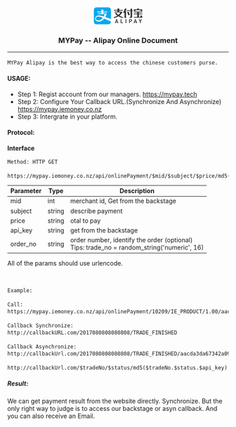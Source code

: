 <p align="center"><img src="alipay.png">
<h3 align="center">MYPay -- Alipay Online Document</h3><hr>
</p>

``
MYPay Alipay is the best way to access the chinese customers purse.
``

#### USAGE:

* Step 1: Regist account from our managers. <a href="https://mypay.tech">https://mypay.tech</a>
* Step 2: Configure Your Callback URL.(Synchronize And Asynchronize) <a href="https://mypay.tech">https://mypay.iemoney.co.nz</a>
* Step 3: Intergrate in your platform.

#### Protocol:

**Interface**

```
Method: HTTP GET

https://mypay.iemoney.co.nz/api/onlinePayment/$mid/$subject/$price/md5($mid.$subject.$price.$api_key)/$order_no
```

|Parameter	|Type 	|Description|
|-----------|-------|-----------|
|mid        |int |merchant id, Get from the backstage|
|subject    |string  |describe payment|
|price      |string  |otal to pay|
|api_key    |string  |get from the backstage|
|order_no   |string  |order number, identify the order (optional)<br/>Tips: trade_no = random_string('numeric', 16)|

All of the params should use urlencode.

<br/>


```
Example:

Call:
https://mypay.iemoney.co.nz/api/onlinePayment/10209/IE_PRODUCT/1.00/aacda3da67342a0961faa7c631041871/2017080808080808

Callback Synchronize:
http://callbackURL.com/2017080808080808/TRADE_FINISHED

Callback Asynchronize:
http://callbackUrl.com/2017080808080808/TRADE_FINISHED/aacda3da67342a0961faa7c631041871

http://callbackUrl.com/$tradeNo/$status/md5($tradeNo.$status.$api_key)

```

##### Result:

We can get payment result from the website directly. Synchronize.
But the only right way to judge is to access our backstage or asyn callback. And you can also receive an Email.








